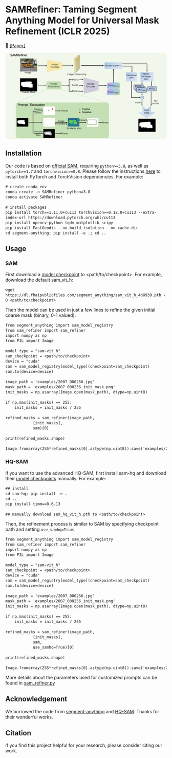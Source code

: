 # SAMRefiner: Taming Segment Anything Model for Universal Mask Refinement (ICLR 2025)
:closed_book: [[Paper]](https://openreview.net/pdf?id=JlDx2xp01W)

![images](framework.jpg)


## Installation

Our code is based on [official SAM](https://github.com/facebookresearch/segment-anything), requiring `python>=3.8`, as well as `pytorch>=1.7` and `torchvision>=0.8`. Please follow the instructions [here](https://pytorch.org/get-started/locally/) to install both PyTorch and TorchVision dependencies. For example:



```
# create conda env
conda create -n SAMRefiner python=3.8
conda activate SAMRefiner

# install packages
pip install torch==1.11.0+cu113 torchvision==0.12.0+cu113 --extra-index-url https://download.pytorch.org/whl/cu113
pip install opencv-python tqdm matplotlib scipy
pip install FastGeodis --no-build-isolation --no-cache-dir
cd segment-anything; pip install -e .; cd ..

```


## Usage
### SAM

First download a [model checkpoint](https://github.com/facebookresearch/segment-anything?tab=readme-ov-file#model-checkpoints) to <path/to/checkpoint>. For example, download the default sam_vit_h:
```
wget https://dl.fbaipublicfiles.com/segment_anything/sam_vit_h_4b8939.pth -O <path/to/checkpoint>
```

Then the model can be used in just a few lines to refine the given initial coarse mask (binary, 0-1 valued):

```
from segment_anything import sam_model_registry
from sam_refiner import sam_refiner
import numpy as np
from PIL import Image

model_type = "sam-vit_h"
sam_checkpoint = <path/to/checkpoint>
device = "cuda"
sam = sam_model_registry[model_type](checkpoint=sam_checkpoint)
sam.to(device=device)

image_path = 'examples/2007_000256.jpg'
mask_path = 'examples/2007_000256_init_mask.png'
init_masks = np.asarray(Image.open(mask_path), dtype=np.uint8)

if np.max(init_masks) == 255:
    init_masks = init_masks / 255

refined_masks = sam_refiner(image_path, 
            [init_masks],
            sam)[0]
                            
print(refined_masks.shape)

Image.fromarray(255*refined_masks[0].astype(np.uint8)).save('examples/2007_000256_refined_mask.png')
```

### HQ-SAM
If you want to use the advanced HQ-SAM, first install sam-hq and download their [model checkpoints](https://github.com/SysCV/sam-hq/tree/main?tab=readme-ov-file#model-checkpoints) manually. For example:
```
## install
cd sam-hq; pip install -e .
cd ..
pip install timm==0.6.13

## manually download sam_hq_vit_h.pth to <path/to/checkpoint>
```

Then, the refinement process is similar to SAM by specifying checkpoint path and setting `use_samhq=True`:
```
from segment_anything import sam_model_registry
from sam_refiner import sam_refiner
import numpy as np
from PIL import Image

model_type = "sam-vit_h"
sam_checkpoint = <path/to/checkpoint>
device = "cuda"
sam = sam_model_registry[model_type](checkpoint=sam_checkpoint)
sam.to(device=device)

image_path = 'examples/2007_000256.jpg'
mask_path = 'examples/2007_000256_init_mask.png'
init_masks = np.asarray(Image.open(mask_path), dtype=np.uint8)

if np.max(init_masks) == 255:
    init_masks = init_masks / 255

refined_masks = sam_refiner(image_path, 
            [init_masks],
            sam,
            use_samhq=True)[0]
                            
print(refined_masks.shape)

Image.fromarray(255*refined_masks[0].astype(np.uint8)).save('examples/2007_000256_refined_mask_samhq.png')
```

More details about the parameters used for customized prompts can be found in [sam_refiner.py](https://github.com/linyq2117/SAMRefiner/blob/1ae5fe89571b84882fb3f1728464a3c11064b7cb/sam_refiner.py#L53)


## Acknowledgement
We borrowed the code from [segment-anything](https://github.com/facebookresearch/segment-anything) and [HQ-SAM](https://github.com/SysCV/sam-hq). Thanks for their wonderful works.

## Citation
If you find this project helpful for your research, please consider citing our work.